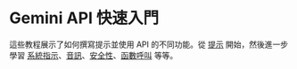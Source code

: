 # Gemini API 快速入門

這些教程展示了如何撰寫提示並使用 API 的不同功能。從 [提示](https://github.com/doggy8088/gemini-api-cookbook/blob/zh-tw/quickstarts/Prompting.zh.ipynb) 開始，然後進一步學習 [系統指示](https://github.com/doggy8088/gemini-api-cookbook/blob/zh-tw/quickstarts/System_instructions.zh.ipynb)、[音訊](https://github.com/doggy8088/gemini-api-cookbook/blob/zh-tw/quickstarts/Audio.zh.ipynb)、[安全性](https://github.com/doggy8088/gemini-api-cookbook/blob/zh-tw/quickstarts/Safety.zh.ipynb)、[函數呼叫](https://github.com/doggy8088/gemini-api-cookbook/blob/zh-tw/quickstarts/Function_calling_config.zh.ipynb) 等等。
